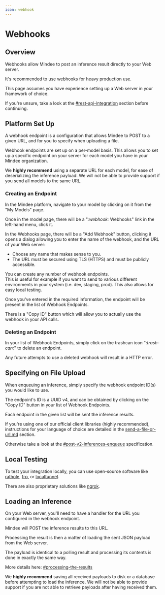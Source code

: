 ```yaml
---
icon: webhook
---
```


# Webhooks

## Overview

Webhooks allow Mindee to post an inference result directly to your Web server.

It's recommended to use webhooks for heavy production use.

This page assumes you have experience setting up a Web server in your framework of choice.

If you're unsure, take a look at the [#rest-api-integration](./#rest-api-integration "mention") section before continuing.

## Platform Set Up

A webhook endpoint is a configuration that allows Mindee to POST to a given URL, and for you to specify when uploading a file.

Webhook endpoints are set up on a per-model basis. This allows you to set up a specific endpoint on your server for each model you have in your Mindee organization.

We **highly recommend** using a separate URL for each model, for ease of deserializing the inference payload. We will not be able to provide support if you send all models to the same URL.

### Creating an Endpoint

In the Mindee platform, navigate to your model by clicking on it from the "My Models" page.

Once in the model page, there will be a "<i class="fa-webhook">:webhook:</i> Webhooks" link in the left-hand menu, click it.

In the Webhooks page, there will be a "Add Webhook" button, clicking it opens a dialog allowing you to enter the name of the webhook, and the URL of your Web server:

* Choose any name that makes sense to you.
* The URL must be secured using TLS (HTTPS) and must be publicly accessible.

You can create any number of webhook endpoints.\
This is useful for example if you want to send to various different environments in your system (i.e. dev, staging, prod). This also allows for easy local testing.

Once you've entered in the required information, the endpoint will be present in the list of Webhook Endpoints.

There is a "Copy ID" button which will allow you to actually use the webhook in your API calls.

### Deleting an Endpoint

In your list of Webhook Endpoints, simply click on the trashcan icon "<i class="fa-trash-can">:trash-can:</i>" to delete an endpoint.

Any future attempts to use a deleted webhook will result in a HTTP error.

## Specifying on File Upload

When enqueuing an inference, simply specify the webhook endpoint ID(s) you would like to use.

The endpoint's ID is a UUID v4, and can be obtained by clicking on the "Copy ID" button in your list of Webhook Endpoints.

Each endpoint in the given list will be sent the inference results.

If you're using one of our official client libraries (highly recommended), instructions for your language of choice are detailed in the [send-a-file-or-url.md](../client-libraries-sdk/send-a-file-or-url.md "mention") section.

Otherwise take a look at the [#post-v2-inferences-enqueue](../api-reference.md#post-v2-inferences-enqueue "mention") specification.

## Local Testing

To test your integration locally, you can use open-source software like [rathole](https://github.com/rathole-org/rathole),  [frp](https://github.com/fatedier/frp), or [localtunnel](https://www.npmjs.com/package/localtunnel).

There are also proprietary solutions like [ngrok](https://ngrok.com/use-cases/webhook-testing).

## Loading an Inference

On your Web server, you'll need to have a handler for the URL you configured in the webhook endpoint.

Mindee will POST the inference results to this URL.

Processing the result is then a matter of loading the sent JSON payload from the Web server.

The payload is identical to a polling result and processing its contents is done in exactly the same way.

More details here: [#processing-the-results](../../getting-started/integrating-mindee.md#processing-the-results "mention")

We **highly recommend** saving all received payloads to disk or a database before attempting to load the inference. We will not be able to provide support if you are not able to retrieve payloads after having received them.
